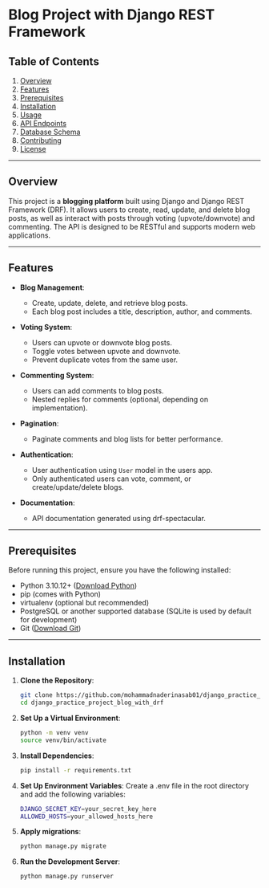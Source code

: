 # Blog Project with Django REST Framework

## Table of Contents
1. [Overview](#overview)
2. [Features](#features)
3. [Prerequisites](#prerequisites)
4. [Installation](#installation)
5. [Usage](#usage)
6. [API Endpoints](#api-endpoints)
7. [Database Schema](#database-schema)
8. [Contributing](#contributing)
9. [License](#license)

---

## Overview

This project is a **blogging platform** built using Django and Django REST Framework (DRF). It allows users to create, read, update, and delete blog posts, as well as interact with posts through voting (upvote/downvote) and commenting. The API is designed to be RESTful and supports modern web applications.

---

## Features

- **Blog Management**:
  - Create, update, delete, and retrieve blog posts.
  - Each blog post includes a title, description, author, and comments.

- **Voting System**:
  - Users can upvote or downvote blog posts.
  - Toggle votes between upvote and downvote.
  - Prevent duplicate votes from the same user.

- **Commenting System**:
  - Users can add comments to blog posts.
  - Nested replies for comments (optional, depending on implementation).

- **Pagination**:
  - Paginate comments and blog lists for better performance.

- **Authentication**:
  - User authentication using `User` model in the users app.
  - Only authenticated users can vote, comment, or create/update/delete blogs.

- **Documentation**:
  - API documentation generated using drf-spectacular.

---

## Prerequisites

Before running this project, ensure you have the following installed:

- Python 3.10.12+ ([Download Python](https://www.python.org/downloads/))
- pip (comes with Python)
- virtualenv (optional but recommended)
- PostgreSQL or another supported database (SQLite is used by default for development)
- Git ([Download Git](https://git-scm.com/))

---

## Installation

1. **Clone the Repository**:
   ```bash
   git clone https://github.com/mohammadnaderinasab01/django_practice_project_blog_with_drf.git
   cd django_practice_project_blog_with_drf

2. **Set Up a Virtual Environment**:
   ```bash
   python -m venv venv
   source venv/bin/activate

3. **Install Dependencies**:
   ```bash
   pip install -r requirements.txt

4. **Set Up Environment Variables**:
Create a .env file in the root directory and add the following variables:
   ```bash
   DJANGO_SECRET_KEY=your_secret_key_here
   ALLOWED_HOSTS=your_allowed_hosts_here
   ```

5. **Apply migrations**:
   ```bash
   python manage.py migrate

6. **Run the Development Server**:
   ```bash
   python manage.py runserver
